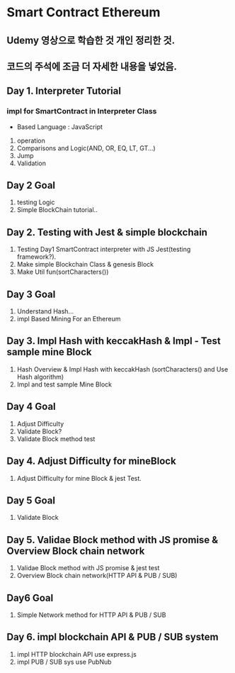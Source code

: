 # Smart Contract Ethereum

## Udemy 영상으로 학습한 것 개인 정리한 것.

## 코드의 주석에 조금 더 자세한 내용을 넣었음.

## Day 1. Interpreter Tutorial

### impl for SmartContract in Interpreter Class

- Based Language : JavaScript

1. operation
2. Comparisons and Logic(AND, OR, EQ, LT, GT...)
3. Jump
4. Validation

## Day 2 Goal

1. testing Logic
2. Simple BlockChain tutorial..

## Day 2. Testing with Jest & simple blockchain

1. Testing Day1 SmartContract interpreter with JS Jest(testing framework?).
2. Make simple Blockchain Class & genesis Block
3. Make Util fun(sortCharacters())

## Day 3 Goal

1. Understand Hash...
2. impl Based Mining For an Ethereum

## Day 3. Impl Hash with keccakHash & Impl - Test sample mine Block

1. Hash Overview & Impl Hash with keccakHash (sortCharacters() and Use Hash algorithm)
2. Impl and test sample Mine Block

## Day 4 Goal

1. Adjust Difficulty
2. Validate Block?
3. Validate Block method test

## Day 4. Adjust Difficulty for mineBlock

1. Adjust Difficulty for mine Block & jest Test.

## Day 5 Goal

1. Validate Block

## Day 5. Validae Block method with JS promise & Overview Block chain network

1. Validae Block method with JS promise & jest test
2. Overview Block chain network(HTTP API & PUB / SUB)

## Day6 Goal

1. Simple Network method for HTTP API & PUB / SUB

## Day 6. impl blockchain API & PUB / SUB system

1. impl HTTP blockchain API use express.js
2. impl PUB / SUB sys use PubNub
